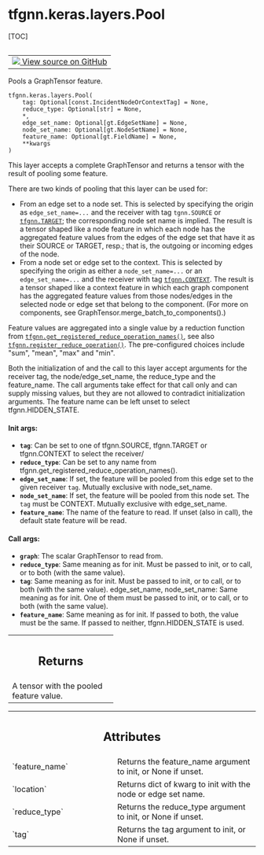 # tfgnn.keras.layers.Pool

[TOC]

<!-- Insert buttons and diff -->

<table class="tfo-notebook-buttons tfo-api nocontent" align="left">
<td>
  <a target="_blank" href="https://github.com/tensorflow/gnn/tree/master/tensorflow_gnn/keras/layers/graph_ops.py#L477-L593">
    <img src="https://www.tensorflow.org/images/GitHub-Mark-32px.png" />
    View source on GitHub
  </a>
</td>
</table>



Pools a GraphTensor feature.

<pre class="devsite-click-to-copy prettyprint lang-py tfo-signature-link">
<code>tfgnn.keras.layers.Pool(
    tag: Optional[const.IncidentNodeOrContextTag] = None,
    reduce_type: Optional[str] = None,
    *,
    edge_set_name: Optional[gt.EdgeSetName] = None,
    node_set_name: Optional[gt.NodeSetName] = None,
    feature_name: Optional[gt.FieldName] = None,
    **kwargs
)
</code></pre>



<!-- Placeholder for "Used in" -->

This layer accepts a complete GraphTensor and returns a tensor with the
result of pooling some feature.

There are two kinds of pooling that this layer can be used for:

  * From an edge set to a node set. This is selected by specifying the
    origin as `edge_set_name=...` and the receiver with tag `tgnn.SOURCE`
    or <a href="../../../tfgnn.md#TARGET"><code>tfgnn.TARGET</code></a>; the corresponding node set name is implied.
    The result is a tensor shaped like a node feature in which each node
    has the aggregated feature values from the edges of the edge set that
    have it as their SOURCE or TARGET, resp.; that is, the outgoing or
    incoming edges of the node.
  * From a node set or edge set to the context. This is selected by specifying
    the origin as either a `node_set_name=...` or an `edge_set_name=...` and
    the receiver with tag <a href="../../../tfgnn.md#CONTEXT"><code>tfgnn.CONTEXT</code></a>. The result is a tensor shaped
    like a context feature in which each graph component has the aggregated
    feature values from those nodes/edges in the selected node or edge set
    that belong to the component.
    (For more on components, see GraphTensor.merge_batch_to_components().)

Feature values are aggregated into a single value by a reduction function
from <a href="../../../tfgnn/get_registered_reduce_operation_names.md"><code>tfgnn.get_registered_reduce_operation_names()</code></a>, see also
<a href="../../../tfgnn/register_reduce_operation.md"><code>tfgnn.register_reduce_operation()</code></a>. The pre-configured choices include
"sum", "mean", "max" and "min".

Both the initialization of and the call to this layer accept arguments for
the receiver tag, the node/edge_set_name, the reduce_type and the
feature_name. The call arguments take effect for that call only and can
supply missing values, but they are not allowed to contradict initialization
arguments.
The feature name can be left unset to select tfgnn.HIDDEN_STATE.

#### Init args:


* <b>`tag`</b>: Can be set to one of tfgnn.SOURCE, tfgnn.TARGET or tfgnn.CONTEXT
  to select the receiver/
* <b>`reduce_type`</b>: Can be set to any name from
  tfgnn.get_registered_reduce_operation_names().
* <b>`edge_set_name`</b>: If set, the feature will be pooled from this edge set
  to the given receiver `tag`. Mutually exclusive with node_set_name.
* <b>`node_set_name`</b>: If set, the feature will be pooled from this node set.
  The `tag` must be CONTEXT. Mutually exclusive with edge_set_name.
* <b>`feature_name`</b>: The name of the feature to read. If unset (also in call),
  the default state feature will be read.


#### Call args:


* <b>`graph`</b>: The scalar GraphTensor to read from.
* <b>`reduce_type`</b>: Same meaning as for init. Must be passed to init, or to call,
  or to both (with the same value).
* <b>`tag`</b>: Same meaning as for init. Must be passed to init, or to call,
  or to both (with the same value).
edge_set_name, node_set_name: Same meaning as for init. One of them must
  be passed to init, or to call, or to both (with the same value).
* <b>`feature_name`</b>: Same meaning as for init. If passed to both, the value must
  be the same. If passed to neither, tfgnn.HIDDEN_STATE is used.


<!-- Tabular view -->
 <table class="responsive fixed orange">
<colgroup><col width="214px"><col></colgroup>
<tr><th colspan="2"><h2 class="add-link">Returns</h2></th></tr>
<tr class="alt">
<td colspan="2">
A tensor with the pooled feature value.
</td>
</tr>

</table>





<!-- Tabular view -->
 <table class="responsive fixed orange">
<colgroup><col width="214px"><col></colgroup>
<tr><th colspan="2"><h2 class="add-link">Attributes</h2></th></tr>

<tr>
<td>
`feature_name`
</td>
<td>
Returns the feature_name argument to init, or None if unset.
</td>
</tr><tr>
<td>
`location`
</td>
<td>
Returns dict of kwarg to init with the node or edge set name.
</td>
</tr><tr>
<td>
`reduce_type`
</td>
<td>
Returns the reduce_type argument to init, or None if unset.
</td>
</tr><tr>
<td>
`tag`
</td>
<td>
Returns the tag argument to init, or None if unset.
</td>
</tr>
</table>



